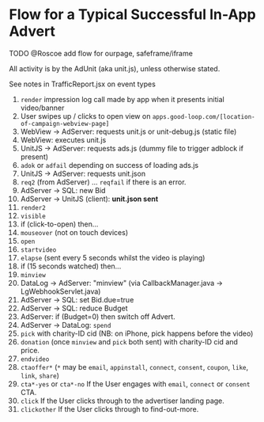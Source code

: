 
# Flow for a Typical Successful In-App Advert

TODO @Roscoe add flow for ourpage, safeframe/iframe

All activity is by the AdUnit (aka unit.js), unless otherwise stated.

See notes in TrafficReport.jsx on event types

1. `render` impression log call made by app when it presents initial video/banner
2. User swipes up / clicks to open view on `apps.good-loop.com/[location-of-campaign-webview-page]`
3. WebView -> AdServer: requests unit.js or unit-debug.js (static file)
4. WebView: executes unit.js
5. UnitJS -> AdServer: requests ads.js (dummy file to trigger adblock if present)
6. `adok` or `adfail` depending on success of loading ads.js
7. UnitJS -> AdServer: requests unit.json
8. `req2` (from AdServer) ... `reqfail` if there is an error.
9. AdServer -> SQL: new Bid
10. AdServer -> UnitJS (client): **unit.json sent**
11. `render2`
12. `visible`
13. if (click-to-open) then...
14. `mouseover` (not on touch devices)
15. `open`
16. `startvideo`
17. `elapse` (sent every 5 seconds whilst the video is playing)
18. if (15 seconds watched) then...
19. `minview`
20. DataLog -> AdServer: "minview" (via CallbackManager.java -> LgWebhookServlet.java)
21. AdServer -> SQL: set Bid.due=true
22. AdServer -> SQL: reduce Budget
23. AdServer: if (Budget=0) then switch off Advert.
24. AdServer -> DataLog: `spend`
25. `pick` with charity-ID cid (NB: on iPhone, pick happens before the video)
26. `donation` (once `minview` and `pick` both sent) with charity-ID cid and price.
27. `endvideo`
28. `ctaoffer*` (`*` may be `email`, `appinstall`, `connect`, `consent`, `coupon`, `like`, `link`, `share`)
29. `cta*-yes` or `cta*-no` If the User engages with `email`, `connect` or `consent` CTA.
30. `click` If the User clicks through to the advertiser landing page.
31. `clickother` If the User clicks through to find-out-more.
